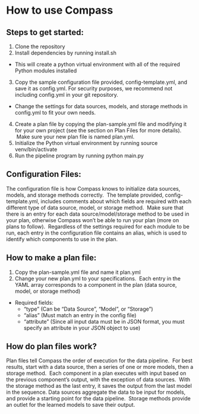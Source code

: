 # How to use Compass
## Steps to get started:
1.	Clone the repository
2.	Install dependencies by running install.sh
  *	This will create a python virtual environment with all of the required Python modules installed
3.	Copy the sample configuration file provided, config-template.yml, and save it as config.yml. For security purposes, we recommend not including config.yml in your git repository.
  * Change the settings for data sources, models, and storage methods in config.yml to fit your own needs.
4.	Create a plan file by copying the plan-sample.yml file and modifying it for your own project (see the section on Plan Files for more details).  Make sure your new plan file is named plan.yml.
5.	Initialize the Python virtual environment by running source venv/bin/activate
6.	Run the pipeline program by running python main.py


## Configuration Files:
The configuration file is how Compass knows to initialize data sources, models, and storage methods correctly.  The template provided, config-template.yml, includes comments about which fields are required with each different type of data source, model, or storage method.  Make sure that there is an entry for each data source/model/storage method to be used in your plan, otherwise Compass won’t be able to run your plan (more on plans to follow).  Regardless of the settings required for each module to be run, each entry in the configuration file contains an alias, which is used to identify which components to use in the plan.

## How to make a plan file:
1.	Copy the plan-sample.yml file and name it plan.yml
2.	Change your new plan.yml to your specifications.  Each entry in the YAML array corresponds to a component in the plan (data source, model, or storage method)
  * Required fields:
    * “type” (Can be “Data Source”, “Model”, or “Storage”)
    * “alias” (Must match an entry in the config file)
    * “attribute” (Since all input data must be in JSON format, you must specify an attribute in your JSON object to use)

## How do plan files work?
Plan files tell Compass the order of execution for the data pipeline.  For best results, start with a data source, then a series of one or more models, then a storage method.  Each component in a plan executes with input based on the previous component’s output, with the exception of data sources.  With the storage method as the last entry, it saves the output from the last model in the sequence.
Data sources aggregate the data to be input for models, and provide a starting point for the data pipeline.  Storage methods provide an outlet for the learned models to save their output.

